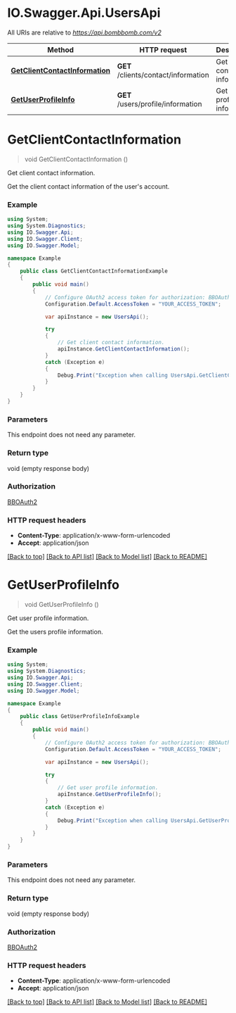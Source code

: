 # IO.Swagger.Api.UsersApi

All URIs are relative to *https://api.bombbomb.com/v2*

Method | HTTP request | Description
------------- | ------------- | -------------
[**GetClientContactInformation**](UsersApi.md#getclientcontactinformation) | **GET** /clients/contact/information | Get client contact information.
[**GetUserProfileInfo**](UsersApi.md#getuserprofileinfo) | **GET** /users/profile/information | Get user profile information.


<a name="getclientcontactinformation"></a>
# **GetClientContactInformation**
> void GetClientContactInformation ()

Get client contact information.

Get the client contact information of the user's account.

### Example
```csharp
using System;
using System.Diagnostics;
using IO.Swagger.Api;
using IO.Swagger.Client;
using IO.Swagger.Model;

namespace Example
{
    public class GetClientContactInformationExample
    {
        public void main()
        {
            // Configure OAuth2 access token for authorization: BBOAuth2
            Configuration.Default.AccessToken = "YOUR_ACCESS_TOKEN";

            var apiInstance = new UsersApi();

            try
            {
                // Get client contact information.
                apiInstance.GetClientContactInformation();
            }
            catch (Exception e)
            {
                Debug.Print("Exception when calling UsersApi.GetClientContactInformation: " + e.Message );
            }
        }
    }
}
```

### Parameters
This endpoint does not need any parameter.

### Return type

void (empty response body)

### Authorization

[BBOAuth2](../README.md#BBOAuth2)

### HTTP request headers

 - **Content-Type**: application/x-www-form-urlencoded
 - **Accept**: application/json

[[Back to top]](#) [[Back to API list]](../README.md#documentation-for-api-endpoints) [[Back to Model list]](../README.md#documentation-for-models) [[Back to README]](../README.md)

<a name="getuserprofileinfo"></a>
# **GetUserProfileInfo**
> void GetUserProfileInfo ()

Get user profile information.

Get the users profile information.

### Example
```csharp
using System;
using System.Diagnostics;
using IO.Swagger.Api;
using IO.Swagger.Client;
using IO.Swagger.Model;

namespace Example
{
    public class GetUserProfileInfoExample
    {
        public void main()
        {
            // Configure OAuth2 access token for authorization: BBOAuth2
            Configuration.Default.AccessToken = "YOUR_ACCESS_TOKEN";

            var apiInstance = new UsersApi();

            try
            {
                // Get user profile information.
                apiInstance.GetUserProfileInfo();
            }
            catch (Exception e)
            {
                Debug.Print("Exception when calling UsersApi.GetUserProfileInfo: " + e.Message );
            }
        }
    }
}
```

### Parameters
This endpoint does not need any parameter.

### Return type

void (empty response body)

### Authorization

[BBOAuth2](../README.md#BBOAuth2)

### HTTP request headers

 - **Content-Type**: application/x-www-form-urlencoded
 - **Accept**: application/json

[[Back to top]](#) [[Back to API list]](../README.md#documentation-for-api-endpoints) [[Back to Model list]](../README.md#documentation-for-models) [[Back to README]](../README.md)

